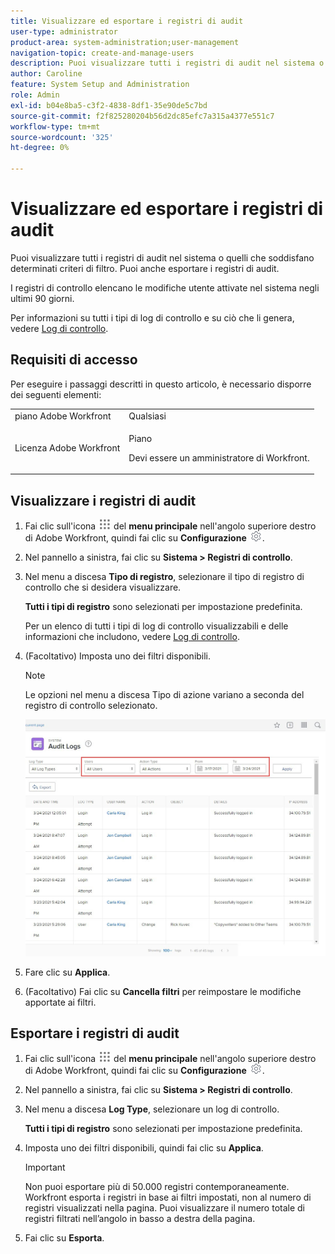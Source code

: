 ```yaml
---
title: Visualizzare ed esportare i registri di audit
user-type: administrator
product-area: system-administration;user-management
navigation-topic: create-and-manage-users
description: Puoi visualizzare tutti i registri di audit nel sistema o quelli che soddisfano determinati criteri di filtro. Puoi anche esportare i registri di audit. I registri di controllo elencano le modifiche utente attivate nel sistema negli ultimi 90 giorni.
author: Caroline
feature: System Setup and Administration
role: Admin
exl-id: b04e8ba5-c3f2-4838-8df1-35e90de5c7bd
source-git-commit: f2f825280204b56d2dc85efc7a315a4377e551c7
workflow-type: tm+mt
source-wordcount: '325'
ht-degree: 0%

---
```


# Visualizzare ed esportare i registri di audit

<!--
**DON'T DELETE, DRAFT OR HIDE THIS ARTICLE. IT IS LINKED TO THE PRODUCT, THROUGH THE CONTEXT SENSITIVE HELP LINKS. **
-->

Puoi visualizzare tutti i registri di audit nel sistema o quelli che soddisfano determinati criteri di filtro. Puoi anche esportare i registri di audit.

I registri di controllo elencano le modifiche utente attivate nel sistema negli ultimi 90 giorni.

Per informazioni su tutti i tipi di log di controllo e su ciò che li genera, vedere [Log di controllo](../../../administration-and-setup/add-users/create-and-manage-users/audit-logs.md).

## Requisiti di accesso

Per eseguire i passaggi descritti in questo articolo, è necessario disporre dei seguenti elementi:

<table style="table-layout:auto"> 
 <col> 
 <col> 
 <tbody> 
  <tr> 
   <td role="rowheader">piano Adobe Workfront</td> 
   <td>Qualsiasi</td> 
  </tr> 
  <tr> 
   <td role="rowheader">Licenza Adobe Workfront</td> 
   <td> <p>Piano </p> <p>Devi essere un amministratore di Workfront.</p> </td> 
  </tr> 
 </tbody> 
</table>

## Visualizzare i registri di audit

1. Fai clic sull&#39;icona ![](assets/main-menu-icon.png) del **menu principale** nell&#39;angolo superiore destro di Adobe Workfront, quindi fai clic su **Configurazione** ![](assets/gear-icon-settings.png).

1. Nel pannello a sinistra, fai clic su **Sistema > Registri di controllo**.
1. Nel menu a discesa **Tipo di registro**, selezionare il tipo di registro di controllo che si desidera visualizzare.

   **Tutti i tipi di registro** sono selezionati per impostazione predefinita.

   Per un elenco di tutti i tipi di log di controllo visualizzabili e delle informazioni che includono, vedere [Log di controllo](../../../administration-and-setup/add-users/create-and-manage-users/audit-logs.md).

1. (Facoltativo) Imposta uno dei filtri disponibili.

   >[!NOTE]
   >
   >Le opzioni nel menu a discesa Tipo di azione variano a seconda del registro di controllo selezionato.

   ![](assets/audit-logs.jpg)

1. Fare clic su **Applica**.
1. (Facoltativo) Fai clic su **Cancella filtri** per reimpostare le modifiche apportate ai filtri.

## Esportare i registri di audit

1. Fai clic sull&#39;icona ![](assets/main-menu-icon.png) del **menu principale** nell&#39;angolo superiore destro di Adobe Workfront, quindi fai clic su **Configurazione** ![](assets/gear-icon-settings.png).

1. Nel pannello a sinistra, fai clic su **Sistema > Registri di controllo**.

1. Nel menu a discesa **Log Type**, selezionare un log di controllo.

   **Tutti i tipi di registro** sono selezionati per impostazione predefinita.

1. Imposta uno dei filtri disponibili, quindi fai clic su **Applica**.

   >[!IMPORTANT]
   >
   >Non puoi esportare più di 50.000 registri contemporaneamente. Workfront esporta i registri in base ai filtri impostati, non al numero di registri visualizzati nella pagina. Puoi visualizzare il numero totale di registri filtrati nell’angolo in basso a destra della pagina.

1. Fai clic su **Esporta**.
